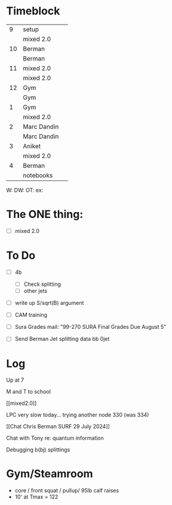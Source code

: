 # Timeblock

|     |             |     |
| --- | ----------- | --- |
| 9   | setup       |     |
|     | mixed 2.0   |     |
| 10  | Berman      |     |
|     | Berman      |     |
| 11  | mixed 2.0   |     |
|     | mixed 2.0   |     |
| 12  | Gym         |     |
|     | Gym         |     |
| 1   | Gym         |     |
|     | mixed 2.0   |     |
| 2   | Marc Dandin |     |
|     | Marc Dandin |     |
| 3   | Aniket      |     |
|     | mixed 2.0   |     |
| 4   | Berman      |     |
|     | notebooks   |     |

W:
DW:
OT: 
ex:

# The ONE thing: 
- [ ] mixed 2.0


# To Do
- [ ]  4b
	 - [ ] Check splitting
	 - [ ] other jets
- [ ] write up S/sqrt(B) argument
- [ ] CAM training
- [ ] Sura Grades mail: "99-270 SURA Final Grades Due August 5"
- [ ] Send Berman Jet splitting data bb 0jet


# Log

Up at 7 

M and T to school

[[mixed2.0]]

LPC very slow today... trying another node 330  (was 334)

[[Chat Chris Berman SURF 29 July 2024]]

Chat with Tony re: quantum information 

Debugging b(bj) splittings

# Gym/Steamroom
- core / front squat / pullup/ 95lb calf raises
- 10' at Tmax = 122


